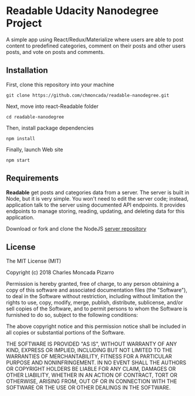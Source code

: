 # Readable Udacity Nanodegree Project
A simple app using React/Redux/Materialize where users are able to post content to predefined categories, comment on their posts and other users posts, and vote on posts and comments.

## Installation

First, clone this repository into your machine

```shell
git clone https://github.com/chmoncada/readable-nanodegree.git
```

Next, move into react-Readable folder

```shell
cd readable-nanodegree
```

Then, install package dependencies

```shell
npm install
```

Finally, launch Web site

```shell
npm start
```

## Requirements

**Readable** get posts and categories data from a server. The server is built in Node, but it is very simple. You won't need to edit the server code; instead, application talk to the server using documented API endpoints. It provides endpoints to manage storing, reading, updating, and deleting data for this application.

Download or fork and clone the NodeJS [server repository](https://github.com/udacity/reactnd-project-readable-starter.git)


## License

The MIT License (MIT)

Copyright (c) 2018 Charles Moncada Pizarro

Permission is hereby granted, free of charge, to any person obtaining a copy of this software and associated documentation files (the "Software"), to deal in the Software without restriction, including without limitation the rights to use, copy, modify, merge, publish, distribute, sublicense, and/or sell copies of the Software, and to permit persons to whom the Software is furnished to do so, subject to the following conditions:

The above copyright notice and this permission notice shall be included in all copies or substantial portions of the Software.

THE SOFTWARE IS PROVIDED "AS IS", WITHOUT WARRANTY OF ANY KIND, EXPRESS OR IMPLIED, INCLUDING BUT NOT LIMITED TO THE WARRANTIES OF MERCHANTABILITY, FITNESS FOR A PARTICULAR PURPOSE AND NONINFRINGEMENT. IN NO EVENT SHALL THE AUTHORS OR COPYRIGHT HOLDERS BE LIABLE FOR ANY CLAIM, DAMAGES OR OTHER LIABILITY, WHETHER IN AN ACTION OF CONTRACT, TORT OR OTHERWISE, ARISING FROM, OUT OF OR IN CONNECTION WITH THE SOFTWARE OR THE USE OR OTHER DEALINGS IN THE SOFTWARE.

